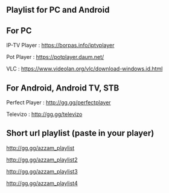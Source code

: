 
Playlist for PC and Android
---------------------------



For PC
-----------------------------------------
IP-TV Player :  https://borpas.info/iptvplayer

Pot Player : https://potplayer.daum.net/

VLC : https://www.videolan.org/vlc/download-windows.id.html



For Android, Android TV, STB
-----------------------------------------
Perfect Player : http://gg.gg/perfectplayer

Televizo : http://gg.gg/televizo



Short url playlist (paste in your player)
-----------------------------------------
http://gg.gg/azzam_playlist

http://gg.gg/azzam_playlist2

http://gg.gg/azzam_playlist3

http://gg.gg/azzam_playlist4
